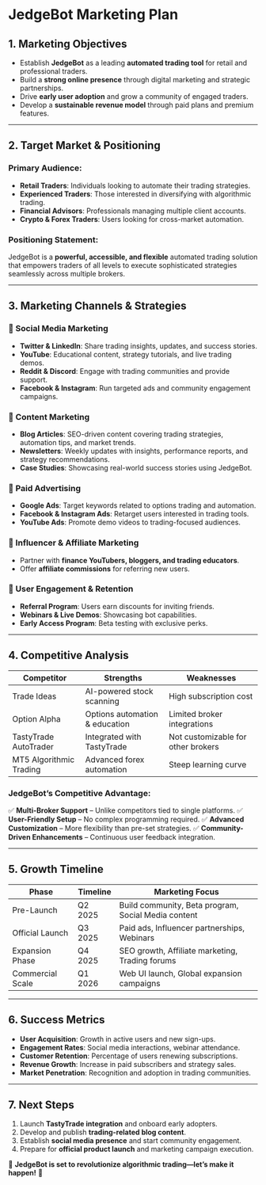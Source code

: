 # JedgeBot Marketing Plan

## **1. Marketing Objectives**
- Establish **JedgeBot** as a leading **automated trading tool** for retail and professional traders.
- Build a **strong online presence** through digital marketing and strategic partnerships.
- Drive **early user adoption** and grow a community of engaged traders.
- Develop a **sustainable revenue model** through paid plans and premium features.

---

## **2. Target Market & Positioning**
### **Primary Audience:**
- **Retail Traders**: Individuals looking to automate their trading strategies.
- **Experienced Traders**: Those interested in diversifying with algorithmic trading.
- **Financial Advisors**: Professionals managing multiple client accounts.
- **Crypto & Forex Traders**: Users looking for cross-market automation.

### **Positioning Statement:**
JedgeBot is a **powerful, accessible, and flexible** automated trading solution that empowers traders of all levels to execute sophisticated strategies seamlessly across multiple brokers.

---

## **3. Marketing Channels & Strategies**
### **🔹 Social Media Marketing**
- **Twitter & LinkedIn**: Share trading insights, updates, and success stories.
- **YouTube**: Educational content, strategy tutorials, and live trading demos.
- **Reddit & Discord**: Engage with trading communities and provide support.
- **Facebook & Instagram**: Run targeted ads and community engagement campaigns.

### **🔹 Content Marketing**
- **Blog Articles**: SEO-driven content covering trading strategies, automation tips, and market trends.
- **Newsletters**: Weekly updates with insights, performance reports, and strategy recommendations.
- **Case Studies**: Showcasing real-world success stories using JedgeBot.

### **🔹 Paid Advertising**
- **Google Ads**: Target keywords related to options trading and automation.
- **Facebook & Instagram Ads**: Retarget users interested in trading tools.
- **YouTube Ads**: Promote demo videos to trading-focused audiences.

### **🔹 Influencer & Affiliate Marketing**
- Partner with **finance YouTubers, bloggers, and trading educators**.
- Offer **affiliate commissions** for referring new users.

### **🔹 User Engagement & Retention**
- **Referral Program**: Users earn discounts for inviting friends.
- **Webinars & Live Demos**: Showcasing bot capabilities.
- **Early Access Program**: Beta testing with exclusive perks.

---

## **4. Competitive Analysis**
| Competitor          | Strengths                               | Weaknesses                       |
|--------------------|---------------------------------|---------------------------------|
| Trade Ideas       | AI-powered stock scanning       | High subscription cost         |
| Option Alpha      | Options automation & education  | Limited broker integrations    |
| TastyTrade AutoTrader | Integrated with TastyTrade   | Not customizable for other brokers |
| MT5 Algorithmic Trading | Advanced forex automation | Steep learning curve          |

### **JedgeBot’s Competitive Advantage:**
✅ **Multi-Broker Support** – Unlike competitors tied to single platforms.
✅ **User-Friendly Setup** – No complex programming required.
✅ **Advanced Customization** – More flexibility than pre-set strategies.
✅ **Community-Driven Enhancements** – Continuous user feedback integration.

---

## **5. Growth Timeline**
| Phase         | Timeline  | Marketing Focus |
|--------------|-----------|-------------------------------------|
| Pre-Launch   | Q2 2025   | Build community, Beta program, Social Media content |
| Official Launch | Q3 2025 | Paid ads, Influencer partnerships, Webinars |
| Expansion Phase | Q4 2025 | SEO growth, Affiliate marketing, Trading forums |
| Commercial Scale | Q1 2026 | Web UI launch, Global expansion campaigns |

---

## **6. Success Metrics**
- **User Acquisition**: Growth in active users and new sign-ups.
- **Engagement Rates**: Social media interactions, webinar attendance.
- **Customer Retention**: Percentage of users renewing subscriptions.
- **Revenue Growth**: Increase in paid subscribers and strategy sales.
- **Market Penetration**: Recognition and adoption in trading communities.

---

## **7. Next Steps**
1. Launch **TastyTrade integration** and onboard early adopters.
2. Develop and publish **trading-related blog content**.
3. Establish **social media presence** and start community engagement.
4. Prepare for **official product launch** and marketing campaign execution.

🚀 **JedgeBot is set to revolutionize algorithmic trading—let’s make it happen!** 🚀

